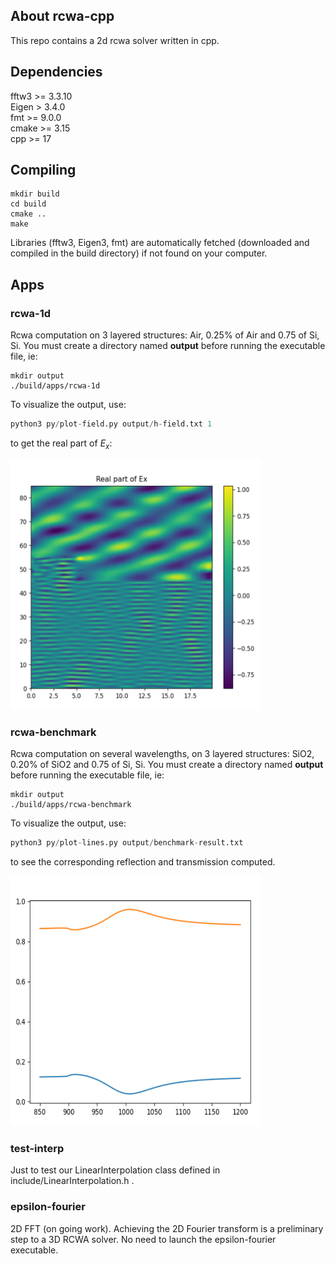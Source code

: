 

## About rcwa-cpp
This repo contains a 2d rcwa solver written in cpp.

## Dependencies
fftw3 >= 3.3.10\
Eigen > 3.4.0\
fmt >= 9.0.0\
cmake >= 3.15\
cpp >= 17

## Compiling
```console
mkdir build
cd build
cmake ..
make
```

Libraries (fftw3, Eigen3, fmt) are automatically fetched (downloaded and compiled in the build directory) if not found on your computer.

## Apps

### rcwa-1d

Rcwa computation on 3 layered structures: Air, 0.25% of Air and 0.75 of Si, Si. 
You must create a directory named __output__ before running the executable file, ie:
```console
mkdir output
./build/apps/rcwa-1d
```

To visualize the output, use:
```python
python3 py/plot-field.py output/h-field.txt 1
```
to get the real part of $E_x$: 

<img src="readme-src/real-Ex.png" width="400" height="400">




### rcwa-benchmark

Rcwa computation on several wavelengths, on 3 layered structures: SiO2, 0.20% of SiO2 and 0.75 of Si, Si. 
You must create a directory named __output__ before running the executable file, ie:
```console
mkdir output
./build/apps/rcwa-benchmark
```
To visualize the output, use:
```python
python3 py/plot-lines.py output/benchmark-result.txt
```
to see the corresponding reflection and transmission computed.

<img src="readme-src/R-and-T-benchmark.png" width="400" height="400">



### test-interp

Just to test our LinearInterpolation class defined in include/LinearInterpolation.h .


### epsilon-fourier

2D FFT (on going work). Achieving the 2D Fourier transform is a preliminary step to a 3D RCWA solver.
No need to launch the epsilon-fourier executable.


